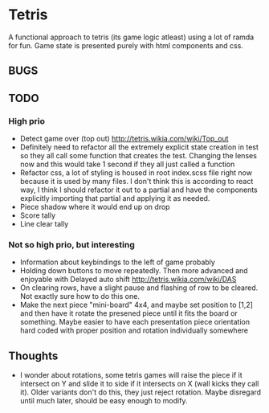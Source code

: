 # Tetris
A functional approach to tetris (its game logic atleast) using a lot of ramda
for fun. Game state is presented purely with html components and css.
## BUGS
## TODO
### High prio
* Detect game over (top out) http://tetris.wikia.com/wiki/Top_out
* Definitely need to refactor all the extremely explicit state creation in test so they all
call some function that creates the test. Changing the lenses now and this would take 1 second
if they all just called a function
* Refactor css, a lot of styling is housed in root index.scss file right now because it is used by many files.
I don't think this is according to react way, I think I should refactor it out to a partial and have the components
explicitly importing that partial and applying it as needed.
* Piece shadow where it would end up on drop
* Score tally
* Line clear tally
### Not so high prio, but interesting
* Information about keybindings to the left of game probably
* Holding down buttons to move repeatedly. Then more advanced and enjoyable with 
Delayed auto shift http://tetris.wikia.com/wiki/DAS
* On clearing rows, have a slight pause and flashing of row to be cleared. Not exactly sure how to do this one.
* Make the next piece "mini-board" 4x4, and maybe set position to [1,2] and then have it rotate the presened piece
until it fits the board or something. Maybe easier to have each presentation piece orientation hard coded
with proper position and rotation individually somewhere 
## Thoughts
* I wonder about rotations, some tetris games will raise the piece if it 
intersect on Y and slide it to side if it intersects on X (wall kicks they call it). 
Older variants don't do this, they just reject rotation. Maybe disregard until much
 later, should be easy enough to modify.